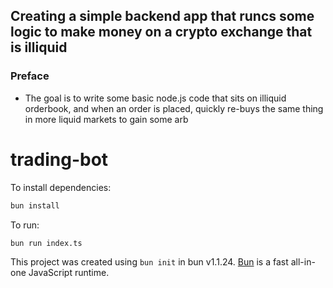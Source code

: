 ## Creating a simple backend app that runcs some logic to make money on a crypto exchange that is illiquid

### Preface 
- The goal is to write some basic node.js code that sits on illiquid orderbook, and when an order is placed, quickly re-buys the same thing in more liquid markets to gain some arb

# trading-bot

To install dependencies:

```bash
bun install
```

To run:

```bash
bun run index.ts
```

This project was created using `bun init` in bun v1.1.24. [Bun](https://bun.sh) is a fast all-in-one JavaScript runtime.
